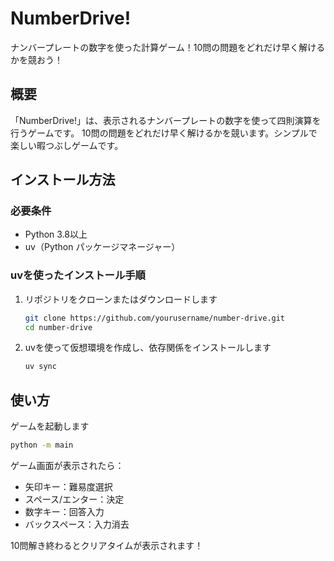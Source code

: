 # NumberDrive!

ナンバープレートの数字を使った計算ゲーム！10問の問題をどれだけ早く解けるかを競おう！

## 概要

「NumberDrive!」は、表示されるナンバープレートの数字を使って四則演算を行うゲームです。
10問の問題をどれだけ早く解けるかを競います。シンプルで楽しい暇つぶしゲームです。

## インストール方法

### 必要条件
- Python 3.8以上
- uv（Python パッケージマネージャー）

### uvを使ったインストール手順

1. リポジトリをクローンまたはダウンロードします
   ```bash
   git clone https://github.com/yourusername/number-drive.git
   cd number-drive
   ```

2. uvを使って仮想環境を作成し、依存関係をインストールします
   ```bash
   uv sync
   ```

## 使い方

ゲームを起動します
```bash
python -m main
```

ゲーム画面が表示されたら：
- 矢印キー：難易度選択
- スペース/エンター：決定
- 数字キー：回答入力
- バックスペース：入力消去

10問解き終わるとクリアタイムが表示されます！

